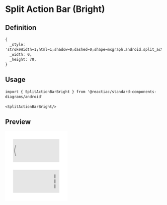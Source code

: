 # Split Action Bar (Bright)

## Definition

```
{
  _style: 'strokeWidth=1;html=1;shadow=0;dashed=0;shape=mxgraph.android.split_action_bar;fillColor=#E6E6E6;',
  _width: 0,
  _height: 70,
}
```

## Usage

```
import { SplitActionBarBright } from '@reactiac/standard-components-diagrams/android'

<SplitActionBarBright/>
```

## Preview

<img src="./split-action-bar-bright.png" width="200"/>

